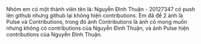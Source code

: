 Nhóm em có một thành viên tên là: Nguyễn Đình Thuận - 20127347 có push lên github nhưng github lại không hiện contributions. 
Em đã để 2 ảnh là Pulse và Contributions, trong đó ảnh Contributions là ảnh cô mong muốn nhưng không có contributions của Nguyễn Đình Thuận, và ảnh Pulse hiện contributions của Nguyễn Đình Thuận.